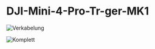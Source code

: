 # DJI-Mini-4-Pro-Tr-ger-MK1

![Verkabelung](LayoutDesign/Verkabelung/Verkabelung%20V1.0.JPG)

![Komplett](Bilder/Stand%202024.12.12/Unbenannt.PNG)